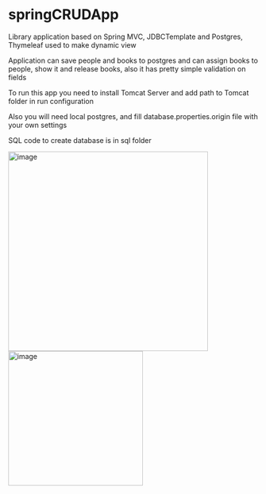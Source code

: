 # springCRUDApp
Library application based on Spring MVC, JDBCTemplate and Postgres, Thymeleaf used to make dynamic view 

Application can save people and books to postgres and can assign books to people, show it and release books, also it has pretty simple validation on fields 

To run this app you need to install Tomcat Server and add path to Tomcat folder in run configuration

Also you will need local postgres, and fill database.properties.origin file with your own settings

SQL code to create database is in sql folder

<img width="402" alt="image" src="https://github.com/ubivza/springCRUDApp/assets/122492776/9831f8ff-7910-4dfe-9f5d-96d80a70f83d">
<img width="271" alt="image" src="https://github.com/ubivza/springCRUDApp/assets/122492776/8689c9a2-cad7-4b7c-83f0-c21132f46082">


